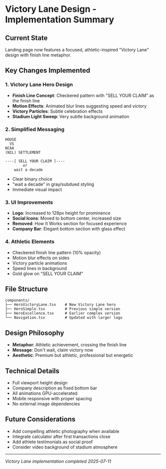 # Victory Lane Design - Implementation Summary

## Current State
Landing page now features a focused, athletic-inspired "Victory Lane" design with finish line metaphor.

## Key Changes Implemented

### 1. Victory Lane Hero Design
- **Finish Line Concept**: Checkered pattern with "SELL YOUR CLAIM" as the finish line
- **Motion Effects**: Animated blur lines suggesting speed and victory
- **Victory Particles**: Subtle celebration effects
- **Stadium Light Sweep**: Very subtle background animation

### 2. Simplified Messaging
```
HOUSE
  VS
NCAA
(NIL) SETTLEMENT

----[ SELL YOUR CLAIM ]----
        or
    wait a decade
```
- Clear binary choice
- "wait a decade" in gray/subdued styling
- Immediate visual impact

### 3. UI Improvements
- **Logo**: Increased to 128px height for prominence
- **Social Icons**: Moved to bottom center, increased size
- **Removed**: How It Works section for focused experience
- **Company Bar**: Elegant bottom section with glass effect

### 4. Athletic Elements
- Checkered finish line pattern (10% opacity)
- Motion blur effects on sides
- Victory particle animations
- Speed lines in background
- Gold glow on "SELL YOUR CLAIM"

## File Structure
```
components/
├── HeroVictoryLane.tsx    # New Victory Lane hero
├── HeroSimple.tsx         # Previous simple version
├── HeroExcellence.tsx     # Earlier complex version
└── Navigation.tsx         # Updated with larger logo
```

## Design Philosophy
- **Metaphor**: Athletic achievement, crossing the finish line
- **Message**: Don't wait, claim victory now
- **Aesthetic**: Premium but athletic, professional but energetic

## Technical Details
- Full viewport height design
- Company description as fixed bottom bar
- All animations GPU-accelerated
- Mobile responsive with proper spacing
- No external image dependencies

## Future Considerations
- Add compelling athletic photography when available
- Integrate calculator after first transactions close
- Add athlete testimonials as social proof
- Consider video background of stadium atmosphere

---
*Victory Lane implementation completed 2025-07-11*